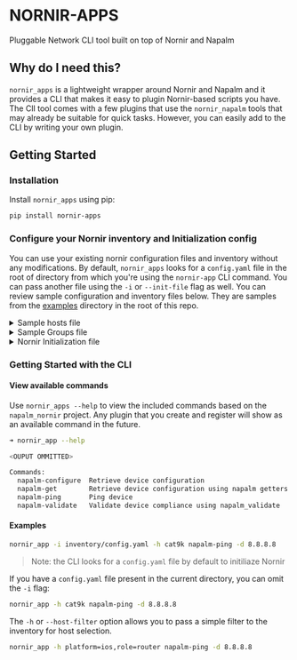 # NORNIR-APPS

Pluggable Network CLI tool built on top of Nornir and Napalm

## Why do I need this?

`nornir_apps` is a lightweight wrapper around Nornir and Napalm and it provides a CLI that makes it easy to plugin Nornir-based scripts you have. The ClI tool comes with a few plugins that use the `nornir_napalm` tools that may already be suitable for quick tasks. However, you can easily add to the CLI by writing your own plugin.

## Getting Started

### Installation

Install `nornir_apps` using pip:

```sh
pip install nornir-apps
```

### Configure your Nornir inventory and Initialization config

You can use your existing nornir configuration files and inventory without any modifications. By default, `nornir_apps` looks for a `config.yaml` file in the root of directory from which you're using the `nornir-app` CLI command. You can pass another file using the `-i` or `--init-file` flag as well. You can review sample configuration and inventory files below. They are samples from the [examples](./examples/) directory in the root of this repo.

<details>

  <summary>Sample hosts file</summary>

```yaml
# examples/inventory/hosts.yaml
cat9k:
  hostname: 10.253.175.87
  port: 22
  username: cisco
  password: cisco
  groups:
    - cisco_iosxe
```

</details>

<details>

  <summary>Sample Groups file</summary>

```yaml
# examples/inventory/groups.yaml
---
cisco_iosxe:
  platform: ios
  data:
    role: router
  connection_options:
    napalm:
      extras:
        optional_args:
          fast_cli: False
          secret: cisco
          conn_timeout: 30
```

</details>

<details>

  <summary>Nornir Initialization file</summary>

```yaml
---
core:
  raise_on_error: False

runner:
  plugin: threaded
  options:
    num_workers: 100

logging:
  enabled: True

inventory:
  plugin: SimpleInventory
  options:
    host_file: "inventory/hosts.yaml"
    group_file: "inventory/groups.yaml"
    defaults_file: "inventory/defaults.yaml"
```

</details>

### Getting Started with the CLI

#### View available commands

Use `nornir_apps --help` to view the included commands based on the `napalm_nornir` project. Any plugin that you create and register will show as an available command in the future.

```sh
➜ nornir_app --help

<OUPUT OMMITTED>

Commands:
  napalm-configure  Retrieve device configuration
  napalm-get        Retrieve device configuration using napalm getters
  napalm-ping       Ping device
  napalm-validate   Validate device compliance using napalm_validate
```

#### Examples

```sh
nornir_app -i inventory/config.yaml -h cat9k napalm-ping -d 8.8.8.8
```

> Note: the CLI looks for a `config.yaml` file by default to initiliaze Nornir

If you have a `config.yaml` file present in the current directory, you can omit the `-i` flag:

```sh
nornir_app -h cat9k napalm-ping -d 8.8.8.8
```

The `-h` or `--host-filter` option allows you to pass a simple filter to the inventory for host selection.

```sh
nornir_app -h platform=ios,role=router napalm-ping -d 8.8.8.8
```
